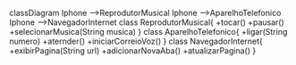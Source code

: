 classDiagram
    Iphone -->ReprodutorMusical
    Iphone -->AparelhoTelefonico
    Iphone -->NavegadorInternet
    class ReprodutorMusical{
      +tocar()
      +pausar()
      +selecionarMusica(String musica)
    }
    class AparelhoTelefonico{
        +ligar(String numero)
        +aternder()
        +iniciarCorreioVoz()
    }
    class NavegadorInternet{
        +exibirPagina(String url)
        +adicionarNovaAba()
        +atualizarPagina()
    }
